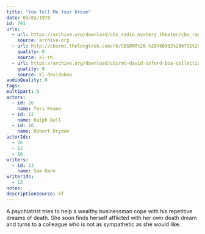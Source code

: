 ```yaml
---
title: "You Tell Me Your Dream"
date: 03/02/1978
id: 791
urls: 
  - url: https://archive.org/download/cbs_radio_mystery_theater/cbs_radio_mystery_theater-0751-0800.zip/cbs_radio_mystery_theater-0751-0800%2Fcbsrmt_0791_you_tell_me_your_dream.mp3
    source: archive-org
  - url: http://cbsrmt.thelongtrek.com/rb/CBSRMT%20-%20780302%200791%20You%20Tell%20Me%20Your%20Dream_WLNH-FM__rb_problems.mp3
    quality: 0
    source: kl-rb
  - url: https://archive.org/download/cbsrmt-david-oxford-boa-collection/CBSRMT-780302-0791-You-Tell-Me-Your-Dream-(128-48)_WBBM-JE-{BoA}.mp3
    quality: 0
    source: kl-davidoboa
audioQuality: 0
tags: 
multipart: 0
actors:  
  - id: 26
    name: Teri Keane  
  - id: 12
    name: Ralph Bell  
  - id: 16
    name: Robert Dryden
actorIds:  
  - 26  
  - 12  
  - 16
writers:  
  - id: 13
    name: Sam Dann
writerIds:  
  - 13
notes: 
descriptionSource: kf
---
```

A psychiatrist tries to help a wealthy businessman cope with his repetitive dreams of death. She soon finds herself afflicted with her own death dream and turns to a colleague who is not as sympathetic as she would like.